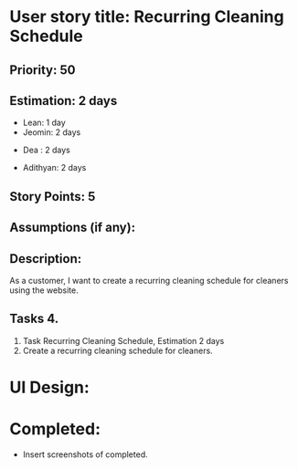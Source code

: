 # User story title: Recurring Cleaning Schedule

## Priority: 50

## Estimation: 2 days
* Lean: 1 day
* Jeomin: 2 days
- Dea : 2 days
* Adithyan: 2 days

## Story Points: 5

## Assumptions (if any):

## Description: 
As a customer, I want to create a recurring cleaning schedule for cleaners using the website.

## Tasks 4.

1. Task Recurring Cleaning Schedule, Estimation 2 days
2. Create a recurring cleaning schedule for cleaners.


# UI Design:


# Completed:
* Insert screenshots of completed. 

